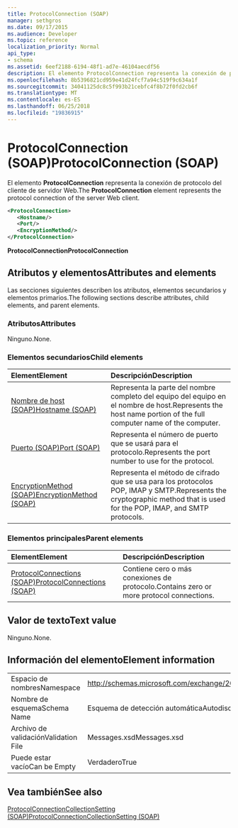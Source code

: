 ```yaml
---
title: ProtocolConnection (SOAP)
manager: sethgros
ms.date: 09/17/2015
ms.audience: Developer
ms.topic: reference
localization_priority: Normal
api_type:
- schema
ms.assetid: 6eef2188-6194-48f1-ad7e-46104aecdf56
description: El elemento ProtocolConnection representa la conexión de protocolo del cliente de servidor Web.
ms.openlocfilehash: 8b5396821cd959e41d24fcf7a94c519f9c634a1f
ms.sourcegitcommit: 34041125dc8c5f993b21cebfc4f8b72f0fd2cb6f
ms.translationtype: MT
ms.contentlocale: es-ES
ms.lasthandoff: 06/25/2018
ms.locfileid: "19836915"
---
```

# <a name="protocolconnection-soap"></a><span data-ttu-id="0317a-103">ProtocolConnection (SOAP)</span><span class="sxs-lookup"><span data-stu-id="0317a-103">ProtocolConnection (SOAP)</span></span>

<span data-ttu-id="0317a-104">El elemento **ProtocolConnection** representa la conexión de protocolo del cliente de servidor Web.</span><span class="sxs-lookup"><span data-stu-id="0317a-104">The **ProtocolConnection** element represents the protocol connection of the server Web client.</span></span> 
  
```XML
<ProtocolConnection>
   <Hostname/>
   <Port/>
   <EncryptionMethod/>
</ProtocolConnection>
```

 <span data-ttu-id="0317a-105">**ProtocolConnection**</span><span class="sxs-lookup"><span data-stu-id="0317a-105">**ProtocolConnection**</span></span>
## <a name="attributes-and-elements"></a><span data-ttu-id="0317a-106">Atributos y elementos</span><span class="sxs-lookup"><span data-stu-id="0317a-106">Attributes and elements</span></span>

<span data-ttu-id="0317a-107">Las secciones siguientes describen los atributos, elementos secundarios y elementos primarios.</span><span class="sxs-lookup"><span data-stu-id="0317a-107">The following sections describe attributes, child elements, and parent elements.</span></span>
  
### <a name="attributes"></a><span data-ttu-id="0317a-108">Atributos</span><span class="sxs-lookup"><span data-stu-id="0317a-108">Attributes</span></span>

<span data-ttu-id="0317a-109">Ninguno.</span><span class="sxs-lookup"><span data-stu-id="0317a-109">None.</span></span>
  
### <a name="child-elements"></a><span data-ttu-id="0317a-110">Elementos secundarios</span><span class="sxs-lookup"><span data-stu-id="0317a-110">Child elements</span></span>

|<span data-ttu-id="0317a-111">**Element**</span><span class="sxs-lookup"><span data-stu-id="0317a-111">**Element**</span></span>|<span data-ttu-id="0317a-112">**Descripción**</span><span class="sxs-lookup"><span data-stu-id="0317a-112">**Description**</span></span>|
|:-----|:-----|
|[<span data-ttu-id="0317a-113">Nombre de host (SOAP)</span><span class="sxs-lookup"><span data-stu-id="0317a-113">Hostname (SOAP)</span></span>](hostname-soap.md) <br/> |<span data-ttu-id="0317a-114">Representa la parte del nombre completo del equipo del equipo en el nombre de host.</span><span class="sxs-lookup"><span data-stu-id="0317a-114">Represents the host name portion of the full computer name of the computer.</span></span>  <br/> |
|[<span data-ttu-id="0317a-115">Puerto (SOAP)</span><span class="sxs-lookup"><span data-stu-id="0317a-115">Port (SOAP)</span></span>](port-soap.md) <br/> |<span data-ttu-id="0317a-116">Representa el número de puerto que se usará para el protocolo.</span><span class="sxs-lookup"><span data-stu-id="0317a-116">Represents the port number to use for the protocol.</span></span>  <br/> |
|[<span data-ttu-id="0317a-117">EncryptionMethod (SOAP)</span><span class="sxs-lookup"><span data-stu-id="0317a-117">EncryptionMethod (SOAP)</span></span>](encryptionmethod-soap.md) <br/> |<span data-ttu-id="0317a-118">Representa el método de cifrado que se usa para los protocolos POP, IMAP y SMTP.</span><span class="sxs-lookup"><span data-stu-id="0317a-118">Represents the cryptographic method that is used for the POP, IMAP, and SMTP protocols.</span></span>  <br/> |
   
### <a name="parent-elements"></a><span data-ttu-id="0317a-119">Elementos principales</span><span class="sxs-lookup"><span data-stu-id="0317a-119">Parent elements</span></span>

|<span data-ttu-id="0317a-120">**Element**</span><span class="sxs-lookup"><span data-stu-id="0317a-120">**Element**</span></span>|<span data-ttu-id="0317a-121">**Descripción**</span><span class="sxs-lookup"><span data-stu-id="0317a-121">**Description**</span></span>|
|:-----|:-----|
|[<span data-ttu-id="0317a-122">ProtocolConnections (SOAP)</span><span class="sxs-lookup"><span data-stu-id="0317a-122">ProtocolConnections (SOAP)</span></span>](protocolconnections-soap.md) <br/> |<span data-ttu-id="0317a-123">Contiene cero o más conexiones de protocolo.</span><span class="sxs-lookup"><span data-stu-id="0317a-123">Contains zero or more protocol connections.</span></span>  <br/> |
   
## <a name="text-value"></a><span data-ttu-id="0317a-124">Valor de texto</span><span class="sxs-lookup"><span data-stu-id="0317a-124">Text value</span></span>

<span data-ttu-id="0317a-125">Ninguno.</span><span class="sxs-lookup"><span data-stu-id="0317a-125">None.</span></span>
  
## <a name="element-information"></a><span data-ttu-id="0317a-126">Información del elemento</span><span class="sxs-lookup"><span data-stu-id="0317a-126">Element information</span></span>

|||
|:-----|:-----|
|<span data-ttu-id="0317a-127">Espacio de nombres</span><span class="sxs-lookup"><span data-stu-id="0317a-127">Namespace</span></span>  <br/> |http://schemas.microsoft.com/exchange/2010/Autodiscover  <br/> |
|<span data-ttu-id="0317a-128">Nombre de esquema</span><span class="sxs-lookup"><span data-stu-id="0317a-128">Schema Name</span></span>  <br/> |<span data-ttu-id="0317a-129">Esquema de detección automática</span><span class="sxs-lookup"><span data-stu-id="0317a-129">Autodiscover schema</span></span>  <br/> |
|<span data-ttu-id="0317a-130">Archivo de validación</span><span class="sxs-lookup"><span data-stu-id="0317a-130">Validation File</span></span>  <br/> |<span data-ttu-id="0317a-131">Messages.xsd</span><span class="sxs-lookup"><span data-stu-id="0317a-131">Messages.xsd</span></span>  <br/> |
|<span data-ttu-id="0317a-132">Puede estar vacío</span><span class="sxs-lookup"><span data-stu-id="0317a-132">Can be Empty</span></span>  <br/> |<span data-ttu-id="0317a-133">Verdadero</span><span class="sxs-lookup"><span data-stu-id="0317a-133">True</span></span>  <br/> |
   
## <a name="see-also"></a><span data-ttu-id="0317a-134">Vea también</span><span class="sxs-lookup"><span data-stu-id="0317a-134">See also</span></span>



[<span data-ttu-id="0317a-135">ProtocolConnectionCollectionSetting (SOAP)</span><span class="sxs-lookup"><span data-stu-id="0317a-135">ProtocolConnectionCollectionSetting (SOAP)</span></span>](protocolconnectioncollectionsetting-soap.md)


